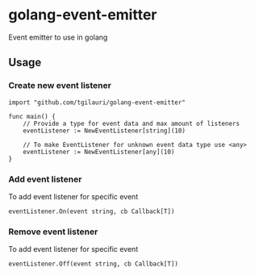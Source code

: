 # golang-event-emitter
Event emitter to use in golang


## Usage

### Create new event listener

```golang
import "github.com/tgilauri/golang-event-emitter"

func main() {
    // Provide a type for event data and max amount of listeners
    eventListener := NewEventListener[string](10)

    // To make EventListener for unknown event data type use <any>
    eventListener := NewEventListener[any](10)
}
```

### Add event listener

To add event listener for specific event

```golang
eventListener.On(event string, cb Callback[T])
```

### Remove event listener

To add event listener for specific event

```golang
eventListener.Off(event string, cb Callback[T])
```
